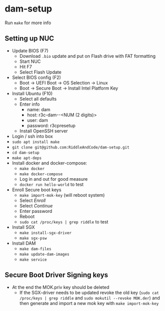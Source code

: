 # dam-setup

Run `make` for more info

## Setting up NUC

* Update BIOS (F7)
    * Download `.bio` update and put on Flash drive with FAT formatting
    * Start NUC
    * Hit F7
    * Select Flash Update
* Select BIOS config (F2)
    * Boot -> UEFI Boot -> OS Selection -> Linux
    * Boot -> Secure Boot -> Install Intel Platform Key
* Install Ubuntu (F10)
    * Select all defaults
    * Enter info
        * name: dam
        * host: r3c-dam-<CUSTOMER>-<NUM (2 digits)>
        * user: dam
        * password: r3cpresetup
    * Install OpenSSH server
* Login / ssh into box
* `sudo apt install make`
* `git clone git@github.com:RiddleAndCode/dam-setup.git`
* `cd dam-setup`
* `make apt-deps`
* Install docker and docker-compose:
    * `make docker`
    * `make docker-compose`
    * Log in and out for good measure
    * `docker run hello-world` to test
* Enroll Secure boot keys
    * `make import-mok-key` (will reboot system)
    * Select *Enroll*
    * Select *Continue*
    * Enter password
    * Reboot
    * `sudo cat /proc/keys | grep riddle` to test
* Install SGX
    * `make install-sgx-driver`
    * `make sgx-psw`
* Install DAM
    * `make dam-files`
    * `make update-dam-images`
    * `make service`

## Secure Boot Driver Signing keys

* At the end the MOK.priv key should be deleted
    * If the SGX-driver needs to be updated revoke the old key (`sudo cat /proc/keys | grep riddle` and `sudo mokutil --revoke MOK.der`) and then generate and import a new mok key with `make import-mok-key`
